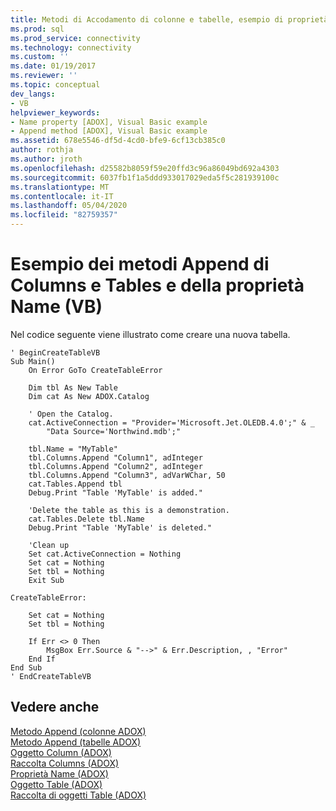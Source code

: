 ```yaml
---
title: Metodi di Accodamento di colonne e tabelle, esempio di proprietà Name (VB) | Microsoft Docs
ms.prod: sql
ms.prod_service: connectivity
ms.technology: connectivity
ms.custom: ''
ms.date: 01/19/2017
ms.reviewer: ''
ms.topic: conceptual
dev_langs:
- VB
helpviewer_keywords:
- Name property [ADOX], Visual Basic example
- Append method [ADOX], Visual Basic example
ms.assetid: 678e5546-df5d-4cd0-bfe9-6cf13cb385c0
author: rothja
ms.author: jroth
ms.openlocfilehash: d25582b8059f59e20ffd3c96a86049bd692a4303
ms.sourcegitcommit: 6037fb1f1a5ddd933017029eda5f5c281939100c
ms.translationtype: MT
ms.contentlocale: it-IT
ms.lasthandoff: 05/04/2020
ms.locfileid: "82759357"
---
```

# <a name="columns-and-tables-append-methods-name-property-example-vb"></a>Esempio dei metodi Append di Columns e Tables e della proprietà Name (VB)
Nel codice seguente viene illustrato come creare una nuova tabella.  
  
```  
' BeginCreateTableVB  
Sub Main()  
    On Error GoTo CreateTableError  
  
    Dim tbl As New Table  
    Dim cat As New ADOX.Catalog  
  
    ' Open the Catalog.  
    cat.ActiveConnection = "Provider='Microsoft.Jet.OLEDB.4.0';" & _  
        "Data Source='Northwind.mdb';"  
  
    tbl.Name = "MyTable"  
    tbl.Columns.Append "Column1", adInteger  
    tbl.Columns.Append "Column2", adInteger  
    tbl.Columns.Append "Column3", adVarWChar, 50  
    cat.Tables.Append tbl  
    Debug.Print "Table 'MyTable' is added."  
  
    'Delete the table as this is a demonstration.  
    cat.Tables.Delete tbl.Name  
    Debug.Print "Table 'MyTable' is deleted."  
  
    'Clean up  
    Set cat.ActiveConnection = Nothing  
    Set cat = Nothing  
    Set tbl = Nothing  
    Exit Sub  
  
CreateTableError:  
  
    Set cat = Nothing  
    Set tbl = Nothing  
  
    If Err <> 0 Then  
        MsgBox Err.Source & "-->" & Err.Description, , "Error"  
    End If  
End Sub  
' EndCreateTableVB  
```  
  
## <a name="see-also"></a>Vedere anche  
 [Metodo Append (colonne ADOX)](../../../ado/reference/adox-api/append-method-adox-columns.md)   
 [Metodo Append (tabelle ADOX)](../../../ado/reference/adox-api/append-method-adox-tables.md)   
 [Oggetto Column (ADOX)](../../../ado/reference/adox-api/column-object-adox.md)   
 [Raccolta Columns (ADOX)](../../../ado/reference/adox-api/columns-collection-adox.md)   
 [Proprietà Name (ADOX)](../../../ado/reference/adox-api/name-property-adox.md)   
 [Oggetto Table (ADOX)](../../../ado/reference/adox-api/table-object-adox.md)   
 [Raccolta di oggetti Table (ADOX)](../../../ado/reference/adox-api/tables-collection-adox.md)
